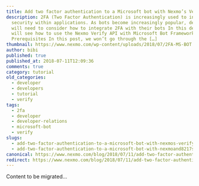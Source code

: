 ```yaml
---
title: Add two factor authentication to a Microsoft bot with Nexmo’s Verify API
description: 2FA (Two Factor Authentication) is increasingly used to increase
  security within applications. As bots become increasingly popular, developers
  will need to consider how to integrate 2FA with their bots In this demo, we
  will see how to use the Nexmo Verify API with Microsoft Bot Framework.
  Prerequisites In this post, we won’t go through the […]
thumbnail: https://www.nexmo.com/wp-content/uploads/2018/07/2FA-MS-BOT.png
author: bibi
published: true
published_at: 2018-07-11T12:09:36
comments: true
category: tutorial
old_categories:
  - developer
  - developers
  - tutorial
  - verify
tags:
  - 2fa
  - developer
  - developer-relations
  - microsoft-bot
  - verify
slugs:
  - add-two-factor-authentication-to-a-microsoft-bot-with-nexmos-verify-api-dr
  - add-two-factor-authentication-to-a-microsoft-bot-with-nexmoand8217s-verify-api
canonical: https://www.nexmo.com/blog/2018/07/11/add-two-factor-authentication-to-a-microsoft-bot-with-nexmos-verify-api-dr
redirect: https://www.nexmo.com/blog/2018/07/11/add-two-factor-authentication-to-a-microsoft-bot-with-nexmos-verify-api-dr
---
```

Content to be migrated...
